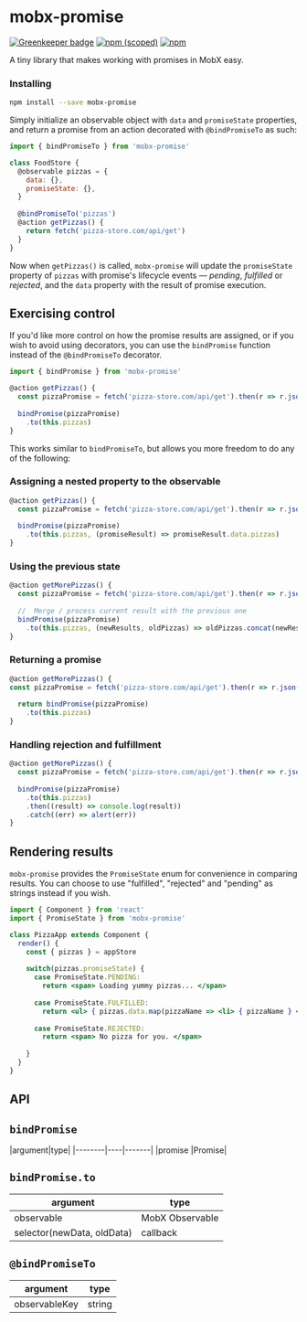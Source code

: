 # mobx-promise

[![Greenkeeper badge](https://badges.greenkeeper.io/pastelsky/mobx-promise.svg)](https://greenkeeper.io/)
[![npm (scoped)](https://img.shields.io/npm/v/mobx-promise.svg)](https://www.npmjs.com/package/mobx-promise)
[![npm](https://img.shields.io/npm/l/mobx-promise.svg)](https://www.npmjs.com/package/mobx-promise)

A tiny library that makes working with promises in MobX easy.


### Installing
```bash
npm install --save mobx-promise
```

Simply initialize an observable object with `data` and `promiseState` properties, and return a promise from an action decorated with `@bindPromiseTo` as such:

```jsx
import { bindPromiseTo } from 'mobx-promise'

class FoodStore {
  @observable pizzas = {
    data: {},
    promiseState: {},
  }
  
  @bindPromiseTo('pizzas')
  @action getPizzas() {
    return fetch('pizza-store.com/api/get')           
  }
}
```
Now when `getPizzas()` is called, `mobx-promise` will update the `promiseState` property of `pizzas` with promise's lifecycle events — _pending_, _fulfilled_ or _rejected_, and the `data` property with the result of promise execution.

## Exercising control
If you'd like more control on how the promise results are assigned, or if you wish to avoid using decorators, you can use the `bindPromise` function instead of the `@bindPromiseTo` decorator. 

```js
import { bindPromise } from 'mobx-promise'

@action getPizzas() {
  const pizzaPromise = fetch('pizza-store.com/api/get').then(r => r.json())
    
  bindPromise(pizzaPromise)
    .to(this.pizzas)               
}
```

This works similar to `bindPromiseTo`, but allows you more freedom to do any of the following:

### Assigning a nested property to the observable
```jsx
@action getPizzas() {
  const pizzaPromise = fetch('pizza-store.com/api/get').then(r => r.json())
  
  bindPromise(pizzaPromise)
    .to(this.pizzas, (promiseResult) => promiseResult.data.pizzas)                
}
```

### Using the previous state
```js
@action getMorePizzas() {
  const pizzaPromise = fetch('pizza-store.com/api/get').then(r => r.json())
    
  //  Merge / process current result with the previous one
  bindPromise(pizzaPromise)
    .to(this.pizzas, (newResults, oldPizzas) => oldPizzas.concat(newResults))              
}
```  
### Returning a promise
```js
@action getMorePizzas() {
const pizzaPromise = fetch('pizza-store.com/api/get').then(r => r.json())
  
  return bindPromise(pizzaPromise)
    .to(this.pizzas)
}
```

### Handling rejection and fulfillment
```js  
@action getMorePizzas() {
  const pizzaPromise = fetch('pizza-store.com/api/get').then(r => r.json())
    
  bindPromise(pizzaPromise)
    .to(this.pizzas)
    .then((result) => console.log(result))
    .catch((err) => alert(err))
}

```

## Rendering results
`mobx-promise` provides the `PromiseState` enum for convenience in comparing results. You can choose to use "fulfilled", "rejected" and "pending" as strings instead if you wish.

```jsx
import { Component } from 'react'
import { PromiseState } from 'mobx-promise'

class PizzaApp extends Component {
  render() {
    const { pizzas } = appStore
    
    switch(pizzas.promiseState) {
      case PromiseState.PENDING:
        return <span> Loading yummy pizzas... </span>
       
      case PromiseState.FULFILLED:
        return <ul> { pizzas.data.map(pizzaName => <li> { pizzaName } </li>) }  </ul>
        
      case PromiseState.REJECTED:
        return <span> No pizza for you. </span>
    
    }
  }
}

```

## API

## `bindPromise`


|argument|type|
|--------|----|-------|
|promise      |Promise|

## `bindPromise.to`


|argument|type|
|--------|----|
|observable      |MobX Observable|
|selector(newData, oldData)| callback |

## `@bindPromiseTo`


|argument|type|
|--------|----|
|observableKey      |string|
